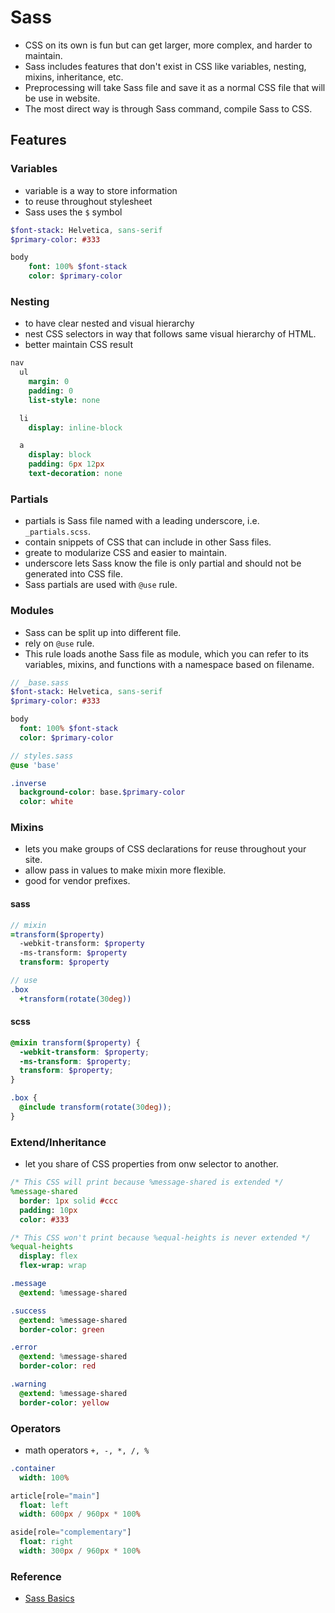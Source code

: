 # Sass

- CSS on its own is fun but can get larger, more complex, and harder to maintain.
- Sass includes features that don't exist in CSS like variables, nesting, mixins, inheritance, etc.
- Preprocessing will take Sass file and save it as a normal CSS file that will be use in website.
- The most direct way is through Sass command, compile Sass to CSS.

## Features

### Variables

- variable is a way to store information
- to reuse throughout stylesheet
- Sass uses the `$` symbol

```sass
$font-stack: Helvetica, sans-serif
$primary-color: #333

body
    font: 100% $font-stack
    color: $primary-color
```

### Nesting

- to have clear nested and visual hierarchy
- nest CSS selectors in way that follows same visual hierarchy of HTML.
- better maintain CSS result

```sass
nav
  ul
    margin: 0
    padding: 0
    list-style: none

  li
    display: inline-block

  a
    display: block
    padding: 6px 12px
    text-decoration: none
```

### Partials

- partials is Sass file named with a leading underscore, i.e. `_partials.scss`.
- contain snippets of CSS that can include in other Sass files.
- greate to modularize CSS and easier to maintain.
- underscore lets Sass know the file is only partial and should not be generated into CSS file.
- Sass partials are used with `@use` rule.

### Modules

- Sass can be split up into different file.
- rely on `@use` rule.
- This rule loads anothe Sass file as module, which you can refer to its variables, mixins, and functions with a namespace based on filename.

```sass
// _base.sass
$font-stack: Helvetica, sans-serif
$primary-color: #333

body
  font: 100% $font-stack
  color: $primary-color

// styles.sass
@use 'base'

.inverse
  background-color: base.$primary-color
  color: white
```

### Mixins

- lets you make groups of CSS declarations for reuse throughout your site.
- allow pass in values to make mixin more flexible.
- good for vendor prefixes.

#### sass

```sass
// mixin
=transform($property)
  -webkit-transform: $property
  -ms-transform: $property
  transform: $property

// use
.box
  +transform(rotate(30deg))

```

#### scss

```scss
@mixin transform($property) {
  -webkit-transform: $property;
  -ms-transform: $property;
  transform: $property;
}

.box {
  @include transform(rotate(30deg));
}
```

### Extend/Inheritance

- let you share of CSS properties from onw selector to another.

```sass
/* This CSS will print because %message-shared is extended */
%message-shared
  border: 1px solid #ccc
  padding: 10px
  color: #333

/* This CSS won't print because %equal-heights is never extended */
%equal-heights
  display: flex
  flex-wrap: wrap

.message
  @extend: %message-shared

.success
  @extend: %message-shared
  border-color: green

.error
  @extend: %message-shared
  border-color: red

.warning
  @extend: %message-shared
  border-color: yellow
```

### Operators

- math operators `+, -, *, /, %`

```sass
.container
  width: 100%

article[role="main"]
  float: left
  width: 600px / 960px * 100%

aside[role="complementary"]
  float: right
  width: 300px / 960px * 100%
```

### Reference

- [Sass Basics](https://sass-lang.com/guide)
